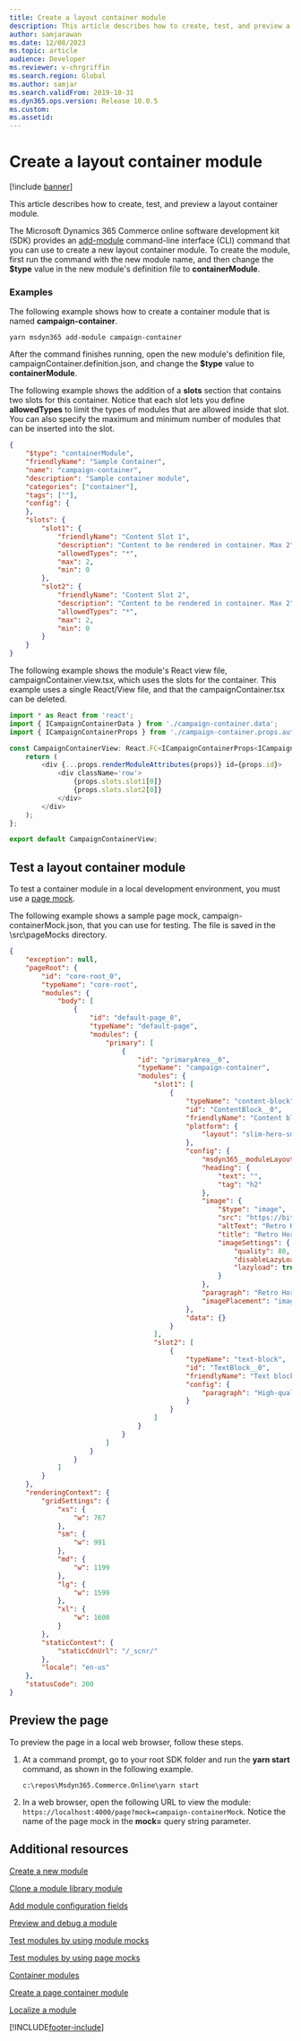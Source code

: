```yaml
---
title: Create a layout container module
description: This article describes how to create, test, and preview a layout container module.
author: samjarawan
ms.date: 12/08/2023
ms.topic: article
audience: Developer
ms.reviewer: v-chrgriffin
ms.search.region: Global
ms.author: samjar
ms.search.validFrom: 2019-10-31
ms.dyn365.ops.version: Release 10.0.5
ms.custom: 
ms.assetid: 
---
```


# Create a layout container module

[!include [banner](../includes/banner.md)]

This article describes how to create, test, and preview a layout container module.

The Microsoft Dynamics 365 Commerce online software development kit (SDK) provides an [add-module](cli-command-reference.md#add-module) command-line interface (CLI) command that you can use to create a new layout container module. To create the module, first run the command with the new module name, and then change the **$type** value in the new module's definition file to **containerModule**.

### Examples

The following example shows how to create a container module that is named **campaign-container**.

```Console
yarn msdyn365 add-module campaign-container
```

After the command finishes running, open the new module's definition file, campaignContainer.definition.json, and change the **$type** value to **containerModule**.

The following example shows the addition of a **slots** section that contains two slots for this container. Notice that each slot lets you define **allowedTypes** to limit the types of modules that are allowed inside that slot. You can also specify the maximum and minimum number of modules that can be inserted into the slot.

```json
{
    "$type": "containerModule",
    "friendlyName": "Sample Container",
    "name": "campaign-container",
    "description": "Sample container module",
    "categories": ["container"],
    "tags": [""],
    "config": {
    },
    "slots": {
        "slot1": {
            "friendlyName": "Content Slot 1",
            "description": "Content to be rendered in container. Max 2",
            "allowedTypes": "*",
            "max": 2,
            "min": 0
        },
        "slot2": {
            "friendlyName": "Content Slot 2",
            "description": "Content to be rendered in container. Max 2",
            "allowedTypes": "*",
            "max": 2,
            "min": 0
        }
    }
}
```

The following example shows the module's React view file, campaignContainer.view.tsx, which uses the slots for the container. This example uses a single React/View file, and that the campaignContainer.tsx can be deleted.

```typescript
import * as React from 'react';
import { ICampaignContainerData } from './campaign-container.data';
import { ICampaignContainerProps } from './campaign-container.props.autogenerated';

const CampaignContainerView: React.FC<ICampaignContainerProps<ICampaignContainerData>> = props => {
    return (
        <div {...props.renderModuleAttributes(props)} id={props.id}>
            <div className='row'>
                {props.slots.slot1[0]}
                {props.slots.slot2[0]}
            </div>
        </div>
    );
};

export default CampaignContainerView;
```

## Test a layout container module

To test a container module in a local development environment, you must use a [page mock](test-page-mock.md).

The following example shows a sample page mock, campaign-containerMock.json, that you can use for testing. The file is saved in the \\src\\pageMocks directory.

```json
{
    "exception": null,
    "pageRoot": {
        "id": "core-root_0",
        "typeName": "core-root",
        "modules": {
            "body": [
                {
                    "id": "default-page_0",
                    "typeName": "default-page",
                    "modules": {
                        "primary": [
                            {
                                "id": "primaryArea__0",
                                "typeName": "campaign-container",
                                "modules": {
                                    "slot1": [
                                        {
                                            "typeName": "content-block",
                                            "id": "ContentBlock__0",
                                            "friendlyName": "Content block",
                                            "platform": {
                                                "layout": "slim-hero-small"
                                            },
                                            "config": {
                                                "msdyn365__moduleLayout": "slim-hero-small",
                                                "heading": {
                                                    "text": "",
                                                    "tag": "h2"
                                                },
                                                "image": {
                                                    "$type": "image",
                                                    "src": "https://bit.ly/33cMGxr",
                                                    "altText": "Retro Horn Rimmed Keyhole Nose Bridge Round Sunglasses",
                                                    "title": "Retro Horn Rimmed Keyhole Nose Bridge Round Sunglasses",
                                                    "imageSettings": {
                                                        "quality": 80,
                                                        "disableLazyLoad": true,
                                                        "lazyload": true
                                                    }
                                                },
                                                "paragraph": "Retro Horn Rimmed Keyhole Nose Bridge Round Sunglasses",
                                                "imagePlacement": "imageLeft"
                                            },
                                            "data": {}
                                        }
                                    ],
                                    "slot2": [
                                        {
                                            "typeName": "text-block",
                                            "id": "TextBlock__0",
                                            "friendlyName": "Text block",
                                            "config": {
                                                "paragraph": "High-quality and pioneered with the perfect blend of timeless classic and modern technology with hint of old school glamor."
                                            }
                                        }
                                    ]
                                }
                            }
                        ]
                    }
                }
            ]
        }
    },
    "renderingContext": {
        "gridSettings": {
            "xs": {
                "w": 767
            },
            "sm": {
                "w": 991
            },
            "md": {
                "w": 1199
            },
            "lg": {
                "w": 1599
            },
            "xl": {
                "w": 1600
            }
        },
        "staticContext": {
            "staticCdnUrl": "/_scnr/"
        },
        "locale": "en-us"
    },
    "statusCode": 200
}
```

## Preview the page

To preview the page in a local web browser, follow these steps.

1. At a command prompt, go to your root SDK folder and run the **yarn start** command, as shown in the following example.

    ```Console
    c:\repos\Msdyn365.Commerce.Online\yarn start
    ```

2. In a web browser, open the following URL to view the module: `https://localhost:4000/page?mock=campaign-containerMock`. Notice the name of the page mock in the **mock=** query string parameter.

## Additional resources

[Create a new module](create-new-module.md)

[Clone a module library module](clone-starter-module.md)

[Add module configuration fields](add-module-config-fields.md)

[Preview and debug a module](test-module.md)

[Test modules by using module mocks](test-module-mock.md)

[Test modules by using page mocks](test-page-mock.md)

[Container modules](container-modules.md)

[Create a page container module](create-page-containers.md)

[Localize a module](localize-module.md)


[!INCLUDE[footer-include](../../includes/footer-banner.md)]
